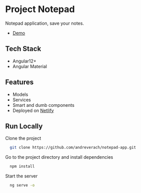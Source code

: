 
# Project Notepad

Notepad application, save your notes.
- [Demo](https://frabjous-dasik-ab0737.netlify.app/board)


## Tech Stack

- Angular12+
- Angular Material
## Features

- Models
- Services
- Smart and dumb components
- Deployed on [Netlify](https://www.netlify.com/)

## Run Locally

Clone the project

```bash
  git clone https://github.com/andreverach/notepad-app.git
```

Go to the project directory and install dependencies

```bash
  npm install
```

Start the server

```bash
  ng serve -o
```


